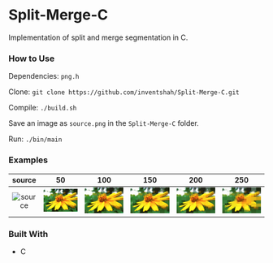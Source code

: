 # Split-Merge-C
Implementation of split and merge segmentation in C.

### How to Use
Dependencies: `png.h`

Clone: `git clone https://github.com/inventshah/Split-Merge-C.git`

Compile: `./build.sh`

Save an image as `source.png` in the `Split-Merge-C` folder.

Run: `./bin/main`

### Examples

source | 50 | 100 | 150 | 200 | 250
:-----:|:--:|:---:|:---:|:---:|:--:
![source](images/source.png) | ![50](images/t50.png) | ![100](images/t100.png) | ![150](images/t150.png) | ![200](images/t200.png) | ![250](images/t250.png)

### Built With
* C